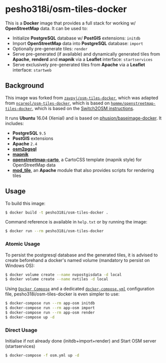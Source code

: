 # pesho318i/osm-tiles-docker

<!--About-->

This is a **Docker** image that provides a full stack for working w/ **OpenStreetMap** data. It can be used to:

- Initialize **PostgreSQL** database w/ **PostGIS** extensions: `initdb`
- Import **OpenStreetMap** data into **PostgreSQL** database: `import`
- Optionally pre-generate tiles: `render`
- Serve pre-generated (if available) and dynamically generated tiles from **Apache**, **renderd** and **mapnik** via a **Leaflet** interface: `startservices`
- Serve exclusively pre-generated tiles from **Apache** via a **Leaflet** interface: `startweb`

## Background

This image was forked from [`zavpyj/osm-tiles-docker`](https://github.com/zavpyj/osm-tiles-docker), which was adapted from [`ncareol/osm-tiles-docker`](https://github.com/ncareol/osm-tiles-docker), which is based on [`homme/openstreetmap-tiles-docker`](https://hub.docker.com/r/homme/openstreetmap-tiles-docker/), which is based on the [Switch2OSM instructions](https://switch2osm.org/serving-tiles/manually-building-a-tile-server-14-04/).

It runs **Ubuntu** 16.04 (Xenial) and is based on [phusion/baseimage-docker](https://github.com/phusion/baseimage-docker). It includes:

- **PostgreSQL** `9.5`
- **PostGIS** extensions
- **Apache** `2.4`
- [**osm2pgsql**](http://wiki.openstreetmap.org/wiki/Osm2pgsql)
- [**mapnik**](http://mapnik.org/)
- [**openstreetmap-carto**](https://github.com/gravitystorm/openstreetmap-carto), a CartoCSS template (mapnik style) for OpenStreetMap data
- [**mod_tile**](http://wiki.openstreetmap.org/wiki/Mod_tile), an **Apache** module that also provides scripts for rendering tiles

## Usage

To build this image:

```sh
$ docker build -t pesho318i/osm-tiles-docker .
```

Command reference is available in `help.txt` or by running the image:

```sh
$ docker run --rm pesho318i/osm-tiles-docker
```

### Atomic Usage

To persist the postgresql database and the generated tiles, it is advised to create beforehand a docker's named volume (mandatory to persist on Windows OS):

```sh
$ docker volume create --name nvpostgisdata -d local
$ docker volume create --name nvtiles -d local
```

Using [`Docker Compose`](https://docs.docker.com/compose/) and a dedicated [`docker-compose.yml`](https://docs.docker.com/compose/compose-file/) configuration file, pesho318i/osm-tiles-docker is even simpler to use:
```sh
$ docker-compose run --rm app-osm initdb
$ docker-compose run --rm app-osm import
$ docker-compose run --rm app-osm render
$ docker-compose up -d
```

### Direct Usage

Initialise if not already done (initdb+import+render) and Start OSM server (startservices)

```sh
$ docker-compose -f osm.yml up -d
```
